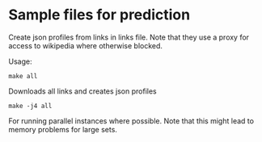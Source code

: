 # Sample files for prediction

Create json profiles from links in links file.  Note that they use a proxy for access to wikipedia where otherwise blocked.

Usage:

```
make all
```
Downloads all links and creates json profiles

```
make -j4 all
```
For running parallel instances where possible. Note that this might lead to memory problems for large sets. 
